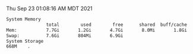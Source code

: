 Thu Sep 23 01:08:16 AM MDT 2021
```bash
System Memory
               total        used        free      shared  buff/cache   available
Mem:           7.7Gi       1.2Gi       4.7Gi       8.0Mi       1.8Gi       6.2Gi
Swap:          7.6Gi       804Mi       6.9Gi
System Storage
668M	.
```
```bash
